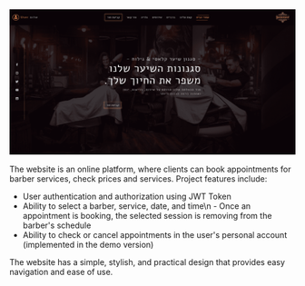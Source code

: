 <img src="/barbershop-demo.png?raw=true" >

The website is an online platform, where clients can book appointments for barber services, check prices and services.
Project features include:
- User authentication and authorization using JWT Token
- Ability to select a barber, service, date, and time\n - Once an appointment is booking, the selected session is removing from the barber's schedule
- Ability to check or cancel appointments in the user's personal account (implemented in the demo version)

The website has a simple, stylish, and practical design that provides easy navigation and ease of use.
